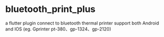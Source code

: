 # bluetooth_print_plus
a flutter plugin connect to bluetooth thermal printer support both Android and IOS (eg. Gprinter pt-380、gp-1324、gp-2120)
